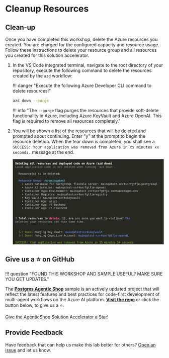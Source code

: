 # Cleanup Resources

## Clean-up

Once you have completed this workshop, delete the Azure resources you created. You are charged for the configured capacity and resource usage. Follow these instructions to delete your resource group and all resources you created for this solution accelerator.

1. In the VS Code integrated terminal, navigate to the root directory of your repository, execute the following command to delete the resources created by the `azd` workflow:

    !!! danger "Execute the following Azure Developer CLI command to delete resources!"

    ```bash title=""
    azd down --purge
    ```

    !!! info "The `--purge` flag purges the resources that provide soft-delete functionality in Azure, including Azure KeyVault and Azure OpenAI. This flag is required to remove all resources completely."

2. You will be shown a list of the resources that will be deleted and prompted about continuing. Enter "y" at the prompt to begin the resource deletion. When the tear down is completed, you shall see a `SUCCESS: Your application was removed from Azure in xx minutes xx seconds.` message at the end.

    ![tear-down](../img/tear-down.png)

## Give us a ⭐️ on GitHub

!!! question "FOUND THIS WORKSHOP AND SAMPLE USEFUL? MAKE SURE YOU GET UPDATES."

The **[Postgres Agentic Shop](https://github.com/Azure-Samples/postgres-agentic-shop)** sample is an actively updated project that will reflect the latest features and best practices for code-first development of multi-agent workflows on the Azure AI platform. **[Visit the repo](https://github.com/Azure-Samples/postgres-agentic-shop)** or click the button below, to give us a ⭐️.

<!-- Place this tag where you want the button to render. -->
<a class="github-button" href="https://github.com/Azure-Samples/postgres-agentic-shop" data-color-scheme="no-preference: light; light: light; dark: dark;" data-size="large" data-show-count="true" aria-label="Star Azure-Samples/postgres-agentic-shop on GitHub"> Give the AgenticShop Solution Accelerator a Star!</a>

## Provide Feedback

Have feedback that can help us make this lab better for others? [Open an issue](https://github.com/Azure-Samples/postgres-agentic-shop) and let us know.
